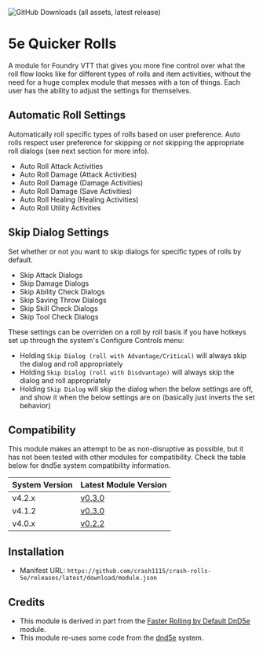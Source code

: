 ![GitHub Downloads (all assets, latest release)](https://img.shields.io/github/downloads/crash1115/crash-rolls-5e/latest/total?style=flat-square)

# 5e Quicker Rolls
A module for Foundry VTT that gives you more fine control over what the roll flow looks like for different types of rolls and item activities, without the need for a huge complex module that messes with a ton of things. Each user has the ability to adjust the settings for themselves.

## Automatic Roll Settings
Automatically roll specific types of rolls based on user preference. Auto rolls respect user preference for skipping or not skipping the appropriate roll dialogs (see next section for more info).
- Auto Roll Attack Activities
- Auto Roll Damage (Attack Activities)
- Auto Roll Damage (Damage Activities)
- Auto Roll Damage (Save Activities)
- Auto Roll Healing (Healing Activities)
- Auto Roll Utility Activities

## Skip Dialog Settings
Set whether or not you want to skip dialogs for specific types of rolls by default.
- Skip Attack Dialogs
- Skip Damage Dialogs
- Skip Ability Check Dialogs
- Skip Saving Throw Dialogs
- Skip Skill Check Dialogs
- Skip Tool Check Dialogs

These settings can be overriden on a roll by roll basis if you have hotkeys set up through the system's Configure Controls menu:
- Holding `Skip Dialog (roll with Advantage/Critical)` will always skip the dialog and roll appropriately
- Holding `Skip Dialog (roll with Disdvantage)` will always skip the dialog and roll appropriately
- Holding `Skip Dialog` will skip the dialog when the below settings are off, and show it when the below settings are on (basically just inverts the set behavior)

## Compatibility
This module makes an attempt to be as non-disruptive as possible, but it has not been tested with other modules for compatibility. Check the table below for dnd5e system compatibility information.

| System Version     | Latest Module Version                                                       |
| ------------------ | --------------------------------------------------------------------------- |
| v4.2.x             | [v0.3.0](https://github.com/crash1115/crash-rolls-5e/releases/tag/v0.3.0)   |
| v4.1.2             | [v0.3.0](https://github.com/crash1115/crash-rolls-5e/releases/tag/v0.3.0)   |
| v4.0.x             | [v0.2.2](https://github.com/crash1115/crash-rolls-5e/releases/tag/v0.2.2)   |

## Installation
- Manifest URL: `https://github.com/crash1115/crash-rolls-5e/releases/latest/download/module.json`

## Credits
- This module is derived in part from the [Faster Rolling by Default DnD5e](https://github.com/ElfFriend-DnD/foundryvtt-faster-rolling-by-default-5e) module.
- This module re-uses some code from the [dnd5e](https://github.com/foundryvtt/dnd5e) system.

